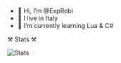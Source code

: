 - 👋 Hi, I’m @ExpRobi
- 👀 I live in Italy
- 🌱 I’m currently learning Lua & C#

⚒️ Stats ⚒️

![Stats](https://github-readme-stats.vercel.app/api?username=exprobi&show_icons=true&theme=radical)



<!---
ExpRobi/ExpRobi is a ✨ special ✨ repository because its `README.md` (this file) appears on your GitHub profile.
You can click the Preview link to take a look at your changes.
--->
